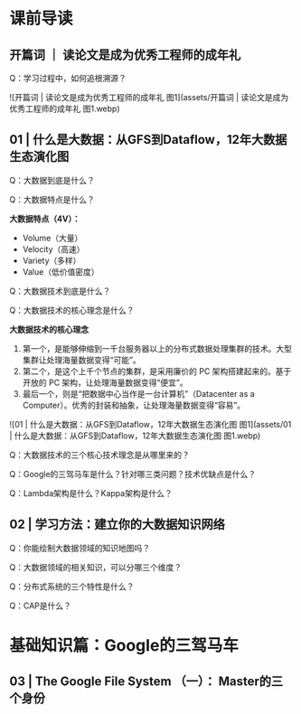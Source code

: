 # 课前导读

## 开篇词 ｜ 读论文是成为优秀工程师的成年礼

Q：学习过程中，如何追根溯源？

![开篇词 | 读论文是成为优秀工程师的成年礼 图1](assets/开篇词 | 读论文是成为优秀工程师的成年礼 图1.webp)

## 01 | 什么是大数据：从GFS到Dataflow，12年大数据生态演化图

Q：大数据到底是什么？

Q：大数据特点是什么？

**大数据特点（4V）：**

- Volume（大量）
- Velocity（高速）
- Variety（多样）
- Value（低价值密度）

Q：大数据技术到底是什么？

Q：大数据技术的核心理念是什么？

**大数据技术的核心理念**

1. 第一个，是能够伸缩到一千台服务器以上的分布式数据处理集群的技术。大型集群让处理海量数据变得“可能”。
2. 第二个，是这个上千个节点的集群，是采用廉价的 PC 架构搭建起来的。基于开放的 PC 架构，让处理海量数据变得“便宜”。
3. 最后一个，则是“把数据中心当作是一台计算机”（Datacenter as a Computer）。优秀的封装和抽象，让处理海量数据变得“容易”。

![01 | 什么是大数据：从GFS到Dataflow，12年大数据生态演化图 图1](assets/01 | 什么是大数据：从GFS到Dataflow，12年大数据生态演化图 图1.webp)

Q：大数据技术的三个核心技术理念是从哪里来的？

Q：Google的三驾马车是什么？针对哪三类问题？技术优缺点是什么？

Q：Lambda架构是什么？Kappa架构是什么？

## 02 | 学习方法：建立你的大数据知识网络

Q：你能绘制大数据领域的知识地图吗？

Q：大数据领域的相关知识，可以分哪三个维度？

Q：分布式系统的三个特性是什么？

Q：CAP是什么？

# 基础知识篇：Google的三驾马车

## 03 | The Google File System （一）： Master的三个身份

